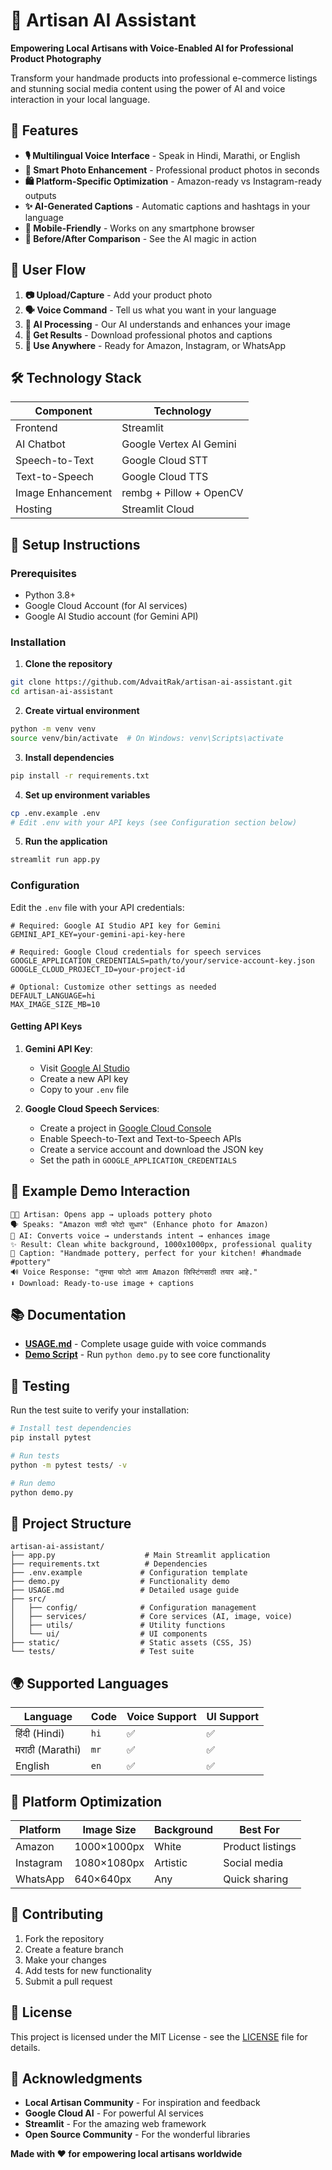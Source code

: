 # 🎨 Artisan AI Assistant

**Empowering Local Artisans with Voice-Enabled AI for Professional Product Photography**

Transform your handmade products into professional e-commerce listings and stunning social media content using the power of AI and voice interaction in your local language.

## 🌟 Features

- **🎙️ Multilingual Voice Interface** - Speak in Hindi, Marathi, or English
- **📸 Smart Photo Enhancement** - Professional product photos in seconds
- **🛍️ Platform-Specific Optimization** - Amazon-ready vs Instagram-ready outputs
- **✨ AI-Generated Captions** - Automatic captions and hashtags in your language
- **📱 Mobile-Friendly** - Works on any smartphone browser
- **🔄 Before/After Comparison** - See the AI magic in action

## 🚀 User Flow

1. **📷 Upload/Capture** - Add your product photo
2. **🗣️ Voice Command** - Tell us what you want in your language
3. **🤖 AI Processing** - Our AI understands and enhances your image
4. **📱 Get Results** - Download professional photos and captions
5. **💼 Use Anywhere** - Ready for Amazon, Instagram, or WhatsApp

## 🛠️ Technology Stack

| Component | Technology |
|-----------|------------|
| Frontend | Streamlit |
| AI Chatbot | Google Vertex AI Gemini |
| Speech-to-Text | Google Cloud STT |
| Text-to-Speech | Google Cloud TTS |
| Image Enhancement | rembg + Pillow + OpenCV |
| Hosting | Streamlit Cloud |

## 🔧 Setup Instructions

### Prerequisites
- Python 3.8+
- Google Cloud Account (for AI services)
- Google AI Studio account (for Gemini API)

### Installation

1. **Clone the repository**
```bash
git clone https://github.com/AdvaitRak/artisan-ai-assistant.git
cd artisan-ai-assistant
```

2. **Create virtual environment**
```bash
python -m venv venv
source venv/bin/activate  # On Windows: venv\Scripts\activate
```

3. **Install dependencies**
```bash
pip install -r requirements.txt
```

4. **Set up environment variables**
```bash
cp .env.example .env
# Edit .env with your API keys (see Configuration section below)
```

5. **Run the application**
```bash
streamlit run app.py
```

### Configuration

Edit the `.env` file with your API credentials:

```env
# Required: Google AI Studio API key for Gemini
GEMINI_API_KEY=your-gemini-api-key-here

# Required: Google Cloud credentials for speech services
GOOGLE_APPLICATION_CREDENTIALS=path/to/your/service-account-key.json
GOOGLE_CLOUD_PROJECT_ID=your-project-id

# Optional: Customize other settings as needed
DEFAULT_LANGUAGE=hi
MAX_IMAGE_SIZE_MB=10
```

#### Getting API Keys

1. **Gemini API Key**:
   - Visit [Google AI Studio](https://makersuite.google.com/app/apikey)
   - Create a new API key
   - Copy to your `.env` file

2. **Google Cloud Speech Services**:
   - Create a project in [Google Cloud Console](https://console.cloud.google.com/)
   - Enable Speech-to-Text and Text-to-Speech APIs
   - Create a service account and download the JSON key
   - Set the path in `GOOGLE_APPLICATION_CREDENTIALS`

## 🎯 Example Demo Interaction

```
🧑‍🎨 Artisan: Opens app → uploads pottery photo
🗣️ Speaks: "Amazon साठी फोटो सुधार" (Enhance photo for Amazon)
🤖 AI: Converts voice → understands intent → enhances image
✨ Result: Clean white background, 1000x1000px, professional quality
📝 Caption: "Handmade pottery, perfect for your kitchen! #handmade #pottery"
🔊 Voice Response: "तुमचा फोटो आता Amazon लिस्टिंगसाठी तयार आहे."
⬇️ Download: Ready-to-use image + captions
```

## 📚 Documentation

- **[USAGE.md](USAGE.md)** - Complete usage guide with voice commands
- **[Demo Script](demo.py)** - Run `python demo.py` to see core functionality

## 🧪 Testing

Run the test suite to verify your installation:

```bash
# Install test dependencies
pip install pytest

# Run tests
python -m pytest tests/ -v

# Run demo
python demo.py
```

## 📁 Project Structure

```
artisan-ai-assistant/
├── app.py                    # Main Streamlit application
├── requirements.txt          # Dependencies
├── .env.example             # Configuration template
├── demo.py                  # Functionality demo
├── USAGE.md                 # Detailed usage guide
├── src/
│   ├── config/              # Configuration management
│   ├── services/            # Core services (AI, image, voice)
│   ├── utils/               # Utility functions
│   └── ui/                  # UI components
├── static/                  # Static assets (CSS, JS)
└── tests/                   # Test suite
```

## 🌍 Supported Languages

| Language | Code | Voice Support | UI Support |
|----------|------|---------------|------------|
| हिंदी (Hindi) | `hi` | ✅ | ✅ |
| मराठी (Marathi) | `mr` | ✅ | ✅ |
| English | `en` | ✅ | ✅ |

## 🚀 Platform Optimization

| Platform | Image Size | Background | Best For |
|----------|------------|------------|----------|
| Amazon | 1000×1000px | White | Product listings |
| Instagram | 1080×1080px | Artistic | Social media |
| WhatsApp | 640×640px | Any | Quick sharing |

## 🤝 Contributing

1. Fork the repository
2. Create a feature branch
3. Make your changes
4. Add tests for new functionality
5. Submit a pull request

## 📝 License

This project is licensed under the MIT License - see the [LICENSE](LICENSE) file for details.

## 🙏 Acknowledgments

- **Local Artisan Community** - For inspiration and feedback
- **Google Cloud AI** - For powerful AI services
- **Streamlit** - For the amazing web framework
- **Open Source Community** - For the wonderful libraries

**Made with ❤️ for empowering local artisans worldwide**